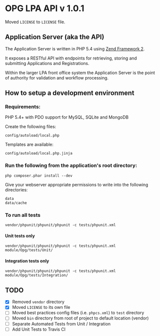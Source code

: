 # OPG LPA API v 1.0.1

Moved `LICENSE` to `LICENSE` file.

## Application Server (aka the API)

The Application Server is written in PHP 5.4 using [Zend Framework 2](http://framework.zend.com/).

It exposes a RESTful API with endpoints for retrieving, storing and submitting Applications and Registrations.

Within the larger LPA front office system the Application Server is the point of authority for validation and workflow processing.

## How to setup a development environment

### Requirements:
PHP 5.4+ with PDO support for MySQL, SQLite and MongoDB

Create the following files:

```
config/autoload/local.php
```

Templates are available:

```
config/autoload/local.php.jinja
```

### Run the following from the application's root directory:

```
php composer.phar install --dev
```

Give your webserver appropriate permissions to write into the following directories:

```
data
data/cache
```

### To run all tests

```
vendor/phpunit/phpunit/phpunit -c tests/phpunit.xml
```

#### Unit tests only

```
vendor/phpunit/phpunit/phpunit -c tests/phpunit.xml module/Opg/tests/Unit/
```

#### Integration tests only

```
vendor/phpunit/phpunit/phpunit -c tests/phpunit.xml module/Opg/tests/Integration/
```

## TODO

- [x] Removed `vendor` directory
- [x] Moved `LICENSE` to its own file
- [ ] Moved best practices config files (i.e. `phpcs.xml`) to `test` directory
- [ ] Moved `bin` directory from root of project to default location (vendor)
- [ ] Separate Automated Tests from Unit / Integration
- [ ] Add Unit Tests to Travis CI
